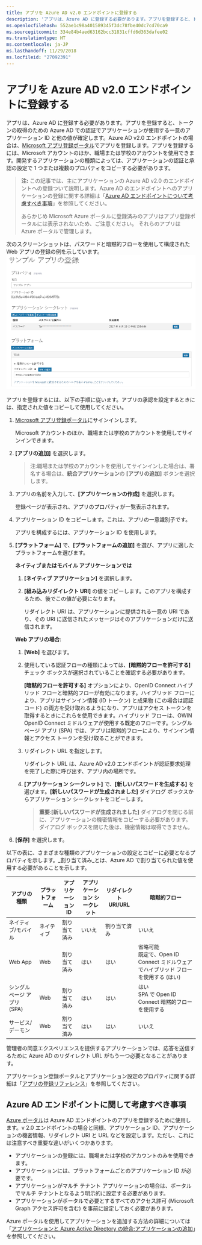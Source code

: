 ```yaml
---
title: アプリを Azure AD v2.0 エンドポイントに登録する
description: 'アプリは、Azure AD に登録する必要があります。アプリを登録すると、トークンの取得のための Azure AD での認証でアプリケーションが使用する一意のアプリケーション ID と他の値が確定します。Azure AD v2.0 エンドポイントの場合は、Microsoft アプリ登録ポータルでアプリを登録します。アプリを登録するには、Microsoft アカウントのほか、職場または学校のアカウントを使用できます。開発するアプリケーションの種類によっては、アプリケーションの認証と承認の設定で 1 つまたは複数のプロパティをコピーする必要があります。 '
ms.openlocfilehash: 552ae1c98a401589345f3dc78fbe40dc7cd70ca9
ms.sourcegitcommit: 334e84b4aed63162bcc31831cffd6d363dafee02
ms.translationtype: HT
ms.contentlocale: ja-JP
ms.lasthandoff: 11/29/2018
ms.locfileid: "27092391"
---
```

# <a name="register-your-app-with-the-azure-ad-v20-endpoint"></a>アプリを Azure AD v2.0 エンドポイントに登録する

アプリは、Azure AD に登録する必要があります。アプリを登録すると、トークンの取得のための Azure AD での認証でアプリケーションが使用する一意のアプリケーション ID と他の値が確定します。Azure AD v2.0 エンドポイントの場合は、[Microsoft アプリ登録ポータル](https://apps.dev.microsoft.com)でアプリを登録します。アプリを登録するには、Microsoft アカウントのほか、職場または学校のアカウントを使用できます。開発するアプリケーションの種類によっては、アプリケーションの認証と承認の設定で 1 つまたは複数のプロパティをコピーする必要があります。 


> **注:** この記事では、主にアプリケーションの Azure AD v2.0 のエンドポイントへの登録ついて説明します。Azure AD のエンドポイントへのアプリケーションの登録に関する詳細は「[Azure AD エンドポイントについて考慮すべき事項](#azure-ad-endpoint-considerations)」を参照してください。
> 
> あらかじめ Microsoft Azure ポータルに登録済みのアプリはアプリ登録ポータルには表示されないため、ご注意ください。 それらのアプリは Azure ポータルで管理します。 


次のスクリーンショットは、パスワードと暗黙的フローを使用して構成された Web アプリの登録の例を示しています。![パスワードと暗黙的許可による Web アプリの登録。](./images/v2-web-registration.png)

アプリを登録するには、以下の手順に従います。アプリの承認を設定するときには、指定された値をコピーして使用してください。

1. [Microsoft アプリ登録ポータル](https://apps.dev.microsoft.com/)にサインインします。
   
    Microsoft アカウントのほか、職場または学校のアカウントを使用してサインインできます。 

2. **[アプリの追加]** を選択します。
    > 注:職場または学校のアカウントを使用してサインインした場合は、署名する場合は、**統合アプリケーション**の **[アプリの追加]** ボタンを選択します。 

3. アプリの名前を入力して、**[アプリケーションの作成]** を選択します。

    登録ページが表示され、アプリのプロパティが一覧表示されます。

4. アプリケーション ID をコピーします。これは、アプリの一意識別子です。

    アプリを構成するには、アプリケーション ID を使用します。

5. **[プラットフォーム]** で、**[プラットフォームの追加]** を選び、アプリに適したプラットフォームを選びます。
    
    **ネイティブまたはモバイル アプリケーションでは**

    1. **[ネイティブ アプリケーション]** を選択します。

    2. **[組み込みリダイレクト URI]** の値をコピーします。このアプリを構成するため、後でこの値が必要になります。

        リダイレクト URI は、アプリケーションに提供される一意の URI であり、その URI に送信されたメッセージはそのアプリケーションだけに送信されます。 

    **Web アプリの場合**:

    1. **[Web]** を選びます。

    2. 使用している認証フローの種類によっては、**[暗黙的フローを許可する]** チェック ボックスが選択されていることを確認する必要があります。 
        
        **[暗黙的フローを許可する]** オプションにより、OpenID Connect ハイブリッド フローと暗黙的フローが有効になります。ハイブリッド フローにより、アプリはサインイン情報 (ID トークン) と成果物 (この場合は認証コード) の両方を受け取れるようになり、アプリはアクセス トークンを取得するときにこれらを使用できます。ハイブリッド フローは、OWIN OpenID Connect ミドルウェアが使用する既定のフローです。シングル ページ アプリ (SPA) では、アプリは暗黙的フローにより、サインイン情報とアクセス トークンを受け取ることができます。 

    3. リダイレクト URL を指定します。
        
        リダイレクト URL は、Azure AD v2.0 エンドポイントが認証要求処理を完了した際に呼び出す、アプリ内の場所です。

    4. **[アプリケーション シークレット]** で、**[新しいパスワードを生成する]** を選びます。**[新しいパスワードが生成されました]** ダイアログ ボックスからアプリケーション シークレットをコピーします。
        > **重要**:**[新しいパスワードが生成されました]** ダイアログを閉じる前に、アプリケーションの機密情報をコピーする必要があります。ダイアログ ボックスを閉じた後は、機密情報は取得できません。 
            
6. **[保存]** を選択します。


以下の表に、さまざまな種類のアプリケーションの設定とコピーに必要となるプロパティを示します。_割り当て済み_とは、Azure AD で割り当てられた値を使用する必要があることを示します。


| アプリの種類 | プラットフォーム | アプリケーション ID | アプリケーション シークレット | リダイレクト URI/URL | 暗黙的フロー 
| --- | --- | --- | --- | --- | --- |
| ネイティブ/モバイル | ネイティブ | 割り当て済み  | いいえ | 割り当て済み | いいえ |
| Web App | Web | 割り当て済み | はい | はい | 省略可能 <br/>既定で、Open ID Connect ミドルウェアでハイブリッド フローを使用する (はい) | 
| シングル ページ アプリ (SPA) | Web | 割り当て済み | はい | はい | はい <br/> SPA で Open ID Connect 暗黙的フローを使用する |
| サービス/デーモン | Web | 割り当て済み | はい | はい | いいえ |

管理者の同意エクスペリエンスを提供するアプリケーションでは、応答を送信するために Azure AD のリダイレクト URL がもう一つ必要となることがあります。

アプリケーション登録ポータルとアプリケーション設定のプロパティに関する詳細は「[アプリの登録リファレンス](https://docs.microsoft.com/ja-JP/azure/active-directory/develop/active-directory-v2-registration-portal)」を参照してください。  

## <a name="azure-ad-endpoint-considerations"></a>Azure AD エンドポイントに関して考慮すべき事項

[Azure ポータル](https://aka.ms/aadapplist)は Azure AD エンドポイントのアプリを登録するために使用します。v 2.0 エンドポイントの場合と同様、アプリケーション ID、アプリケーションの機密情報、リダイレクト URI と URL などを設定します。ただし、これには注意すべき重要な違いがいくつかあります。 

- アプリケーションの登録には、職場または学校のアカウントのみを使用できます。
- アプリケーションには、プラットフォームごとのアプリケーション ID が必要です。
- アプリケーションがマルチ テナント アプリケーションの場合は、ポータルでマルチ テナントとなるよう明示的に設定する必要があります。
- アプリケーションがポータルで必要とするすべてのアクセス許可 (Microsoft Graph アクセス許可を含む) を事前に設定しておく必要があります。 

Azure ポータルを使用してアプリケーションを追加する方法の詳細については「[アプリケーションと Azure Active Directory の統合:アプリケーションの追加](https://docs.microsoft.com/azure/active-directory/develop/active-directory-integrating-applications#adding-an-application)」を参照してください。
